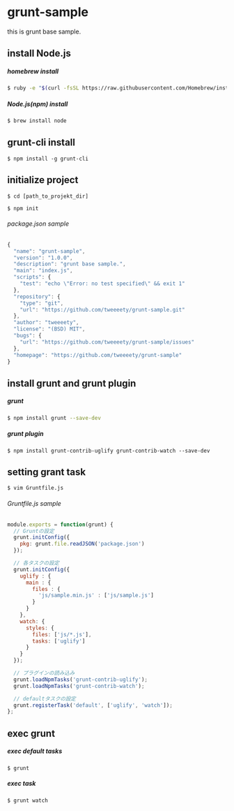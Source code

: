 # grunt-sample
this is grunt base sample.

## install Node.js
##### homebrew install
```bash
$ ruby -e "$(curl -fsSL https://raw.githubusercontent.com/Homebrew/install/master/install)"
```

##### Node.js(npm) install
```bash
$ brew install node
```

## grunt-cli install
```
$ npm install -g grunt-cli
```

## initialize project
```
$ cd [path_to_projekt_dir]

$ npm init
```

###### package.json sample
```javascript
{
  "name": "grunt-sample",
  "version": "1.0.0",
  "description": "grunt base sample.",
  "main": "index.js",
  "scripts": {
    "test": "echo \"Error: no test specified\" && exit 1"
  },
  "repository": {
    "type": "git",
    "url": "https://github.com/tweeeety/grunt-sample.git"
  },
  "author": "tweeeety",
  "license": "(BSD) MIT",
  "bugs": {
    "url": "https://github.com/tweeeety/grunt-sample/issues"
  },
  "homepage": "https://github.com/tweeeety/grunt-sample"
}
```

## install grunt and grunt plugin
##### grunt
```bash
$ npm install grunt --save-dev
```

##### grunt plugin
```
$ npm install grunt-contrib-uglify grunt-contrib-watch --save-dev
```

## setting grant task
```
$ vim Gruntfile.js
```

###### Gruntfile.js sample
```javascript
module.exports = function(grunt) {
  // Gruntの設定
  grunt.initConfig({
    pkg: grunt.file.readJSON('package.json')
  });

  // 各タスクの設定
  grunt.initConfig({
    uglify : {
      main : {
        files : {
          'js/sample.min.js' : ['js/sample.js']
        }
      }
    },
    watch: {
      styles: {
        files: ['js/*.js'],
        tasks: ['uglify']
      }
    }
  });

  // プラグインの読み込み
  grunt.loadNpmTasks('grunt-contrib-uglify');
  grunt.loadNpmTasks('grunt-contrib-watch');

  // defaultタスクの設定
  grunt.registerTask('default', ['uglify', 'watch']);
};
```

## exec grunt
##### exec default tasks
```
$ grunt
```
##### exec task
```
$ grunt watch
```

